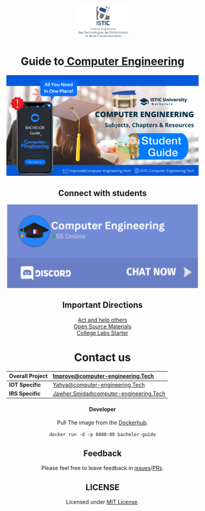 
<p align="center">
    <img alt="ISTIC" src="ISTIC.png" width="140" />
</p>
<h1 align="center">
 Guide to<a href="https://mission.computer-engineering.tech/"> Computer Engineering</a> 
</h1>

 <img src="docs/images/new-get-in.png">


<div align="center">
    
## Connect with students
[<img src="docs/images/discord-link.png" alt="Join Discord and Find Students" data-canonical-src="https://discordapp.com/api/guilds/981586120448020580/widget.png?style=banner3" width="500px" style="max-width: 100%;">](https://discord.gg/NE95VdWS8V)


## Important Directions
[Act and help others](https://forms.zohopublic.com/isticbc/form/Resources/formperma/1-4w1KAlQUkKxzvRsc2V688moUg8Ki1yM7fQVmrZpuQ?fbclid=IwAR1FDnq3LGfBSceGha03cWRwXUorw1WSEr_uuH7_egYI33ePVNUCJ0ylLJQ) <br>
[Open Source Materials](docs/ISTIC_Materials.md) <br>
[College Labs Starter](https://labs.computer-engineering.tech/)

# Contact us

| Overall Project              | Improve@computer-engineering.Tech                |
|:--------                     |:--------                    |
| **IOT Specific**               |  Yahya@computer-engineering.Tech                       |  
| **IRS Specific**             | Jawher.Smida@computer-engineering.Tech                    |


#### Developer

Pull The image from the [Dockerhub](https://hub.docker.com/r/yaya2devops/bachelor-guide).

```
docker run -d -p 8080:80 bachelor-guide
```


## Feedback
Please feel free to leave feedback in [issues](https://github.com/yaya2devops/bachelor-guide/issues)/[PRs](https://github.com/yaya2devops/bachelor-guide/pulls).

## LICENSE
Licensed under [MIT License](LICENSE).

 </div>

